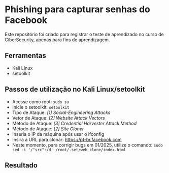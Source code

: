 # Phishing para capturar senhas do Facebook

Este repositório foi criado para registrar o teste de aprendizado no curso de CiberSecurity, apenas para fins de aprendizagem.

## Ferramentas
* Kali LInux
* setoolkit

## Passos de utilização no Kali Linux/setoolkit
* Acesse como root: `sudo su`
* Inicie o setoolkit: `setoolkit`
* Tipo de Ataque: _[1] Social-Engineering Attacks_
* Vetor de Ataque: _[2] Website Attack Vectors_
* Método de Ataque: _[3] Credential Harvester Attack Method_
* Método de Ataque: _[2] Site Cloner_
* Inseria o IP da máquina após usar o ifconfig
* Insira a URL para clonar: https://pt-br.facebook.com
* Neste momento, para corrigir bugs em 01/2025, utilize o comando: `sudo sed -i '/"src":/d' /root/.set/web_clone/index.html`

## Resultado
